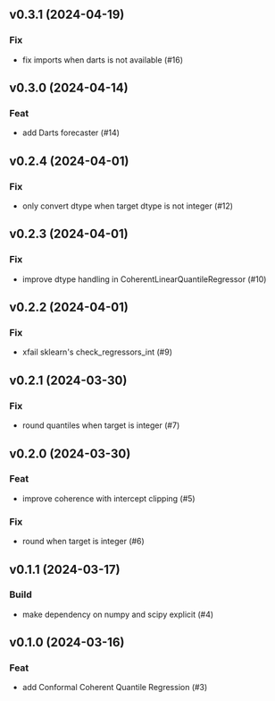 ## v0.3.1 (2024-04-19)

### Fix

- fix imports when darts is not available (#16)

## v0.3.0 (2024-04-14)

### Feat

- add Darts forecaster (#14)

## v0.2.4 (2024-04-01)

### Fix

- only convert dtype when target dtype is not integer (#12)

## v0.2.3 (2024-04-01)

### Fix

- improve dtype handling in CoherentLinearQuantileRegressor (#10)

## v0.2.2 (2024-04-01)

### Fix

- xfail sklearn's check_regressors_int (#9)

## v0.2.1 (2024-03-30)

### Fix

- round quantiles when target is integer (#7)

## v0.2.0 (2024-03-30)

### Feat

- improve coherence with intercept clipping (#5)

### Fix

- round when target is integer (#6)

## v0.1.1 (2024-03-17)

### Build

- make dependency on numpy and scipy explicit (#4)

## v0.1.0 (2024-03-16)

### Feat

- add Conformal Coherent Quantile Regression (#3)
